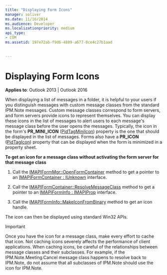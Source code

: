 ```yaml
---
title: "Displaying Form Icons"
manager: soliver
ms.date: 11/16/2014
ms.audience: Developer
ms.localizationpriority: medium
api_type:
- COM
ms.assetid: 197e72ab-f9d6-4889-a677-0ce4c27b1aad
 
 
---
```


# Displaying Form Icons

  
  
**Applies to**: Outlook 2013 | Outlook 2016 
  
When displaying a list of messages in a folder, it is helpful to your users if you distinguish messages with custom message classes from the standard IPM.Note messages. Custom message classes correspond to form servers, and form servers provide icons to represent themselves. You can display these icons in the list of messages to alert users to each message's message class before the user opens the messages. Typically, the icon in the form's **PR_MINI_ICON** ([PidTagMiniIcon](pidtagminiicon-canonical-property.md)) property is the one that should be displayed in the list of messages. Forms also have a **PR_ICON** ([PidTagIcon](pidtagicon-canonical-property.md)) property that can be displayed when the form is minimized in a property sheet.
  
 **To get an icon for a message class without activating the form server for that message class**
  
1. Call the [IMAPIFormMgr::OpenFormContainer](imapiformmgr-openformcontainer.md) method to get a pointer to an [IMAPIFormContainer : IUnknown](imapiformcontaineriunknown.md) interface. 
    
2. Call the [IMAPIFormContainer::ResolveMessageClass](imapiformcontainer-resolvemessageclass.md) method to get a pointer to an [IMAPIFormInfo : IMAPIProp](imapiforminfoimapiprop.md) interface. 
    
3. Call the [IMAPIFormInfo::MakeIconFromBinary](imapiforminfo-makeiconfrombinary.md) method to get an icon handle. 
    
The icon can then be displayed using standard Win32 APIs.
  
> [!IMPORTANT]
> Once you have the icon for a message class, make every effort to cache that icon. Not caching icons severely affects the performance of client applications. When caching icons, be careful of the relationships between message classes and their subclasses. For example, if the IPM.Note.Meeting.Cancel message class happens to resolve back to IPM.Note, do not assume that all subclasses of IPM.Note should use the icon for IPM.Note. 
  

